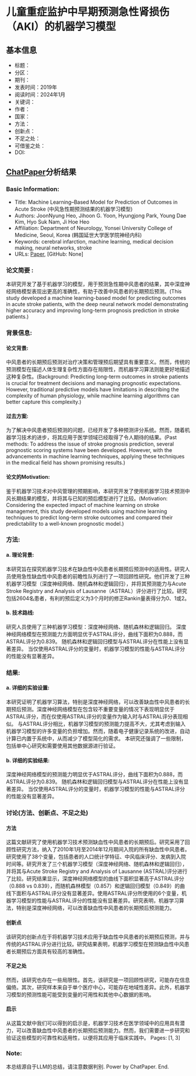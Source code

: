 # 儿童重症监护中早期预测急性肾损伤（AKI）的机器学习模型

## 基本信息
- 标题：
- 分区：
- 期刊：
- 发表时间：2019年
- 阅读时间：2024年1月
- 关键词：
- 作者：
- 国家：
- 方法：
- 创新点：
- 不足之处：
- 可借鉴之处：
- DOI:


## [ChatPaper](https://chatpaper.org/)分析结果

### Basic Information:
- Title: Machine Learning–Based Model for Prediction of Outcomes in Acute Stroke (中风急性期预测结果的机器学习模型)
- Authors: JoonNyung Heo, Jihoon G. Yoon, Hyungjong Park, Young Dae Kim, Hyo Suk Nam, Ji Hoe Heo
- Affiliation: Department of Neurology, Yonsei University College of Medicine, Seoul, Korea (韩国延世大学医学院神经内科)
- Keywords: cerebral infarction, machine learning, medical decision making, neural networks, stroke
- URLs: [Paper](https://www.ahajournals.org/doi/10.1161/STROKEAHA.118.024293), [GitHub: None]
### 论文简要 :
本研究开发了基于机器学习的模型，用于预测急性期中风患者的结果，其中深度神经网络模型表现出更高的准确性，有助于改善中风患者的长期预后预测。(This study developed a machine learning-based model for predicting outcomes in acute stroke patients, with the deep neural network model demonstrating higher accuracy and improving long-term prognosis prediction in stroke patients.)
### 背景信息:
#### 论文背景: 
中风患者的长期预后预测对治疗决策和管理预后期望具有重要意义。然而，传统的预测模型在描述人体生理复杂性方面存在局限性，而机器学习算法则能更好地描述这种复杂性。(Background: Predicting long-term outcomes in stroke patients is crucial for treatment decisions and managing prognostic expectations. However, traditional predictive models have limitations in describing the complexity of human physiology, while machine learning algorithms can better capture this complexity.)

#### 过去方案: 
为了解决中风患者预后预测的问题，已经开发了多种预测评分系统。然而，随着机器学习技术的进步，将其应用于医学领域已经取得了令人期待的结果。(Past methods: To address the issue of stroke prognosis prediction, several prognostic scoring systems have been developed. However, with the advancements in machine learning techniques, applying these techniques in the medical field has shown promising results.)

#### 论文的Motivation: 
鉴于机器学习技术对中风管理的预期影响，本研究开发了使用机器学习技术预测中风长期结果的模型，并将其与已知的预后模型进行了比较。(Motivation: Considering the expected impact of machine learning on stroke management, this study developed models using machine learning techniques to predict long-term stroke outcomes and compared their predictability to a well-known prognostic model.)

### 方法:
#### a. 理论背景:

本研究旨在探究机器学习技术在缺血性中风患者长期预后预测中的适用性。研究人员使用急性缺血性中风患者的前瞻性队列进行了一项回顾性研究。他们开发了三种机器学习模型（深度神经网络、随机森林和逻辑回归），并将其预测能力与Acute Stroke Registry and Analysis of Lausanne（ASTRAL）评分进行了比较。研究包括2604名患者，有利的预后定义为3个月时的修正Rankin量表得分为0、1或2。
#### b. 技术路线:

研究人员使用了三种机器学习模型：深度神经网络、随机森林和逻辑回归。
深度神经网络模型在预测能力方面明显优于ASTRAL评分，曲线下面积为0.888，而ASTRAL评分为0.839。
随机森林和逻辑回归模型与ASTRAL评分在性能上没有显著差异。
当仅使用ASTRAL评分的变量时，机器学习模型的性能与ASTRAL评分的性能没有显著差异。
### 结果:
#### a. 详细的实验设置:

本研究证明了机器学习算法，特别是深度神经网络，可以改善缺血性中风患者的长期预后预测。深度神经网络模型在包含较不重要变量的情况下表现明显优于ASTRAL评分，而在仅使用ASTRAL评分的变量作为输入时与ASTRAL评分表现相似。
与ASTRAL评分相比，机器学习模型的预测能力提高不大，尤其考虑到输入机器学习模型的许多变量的负担增加。然而，随着电子健康记录系统的改进，自动计算已内置于系统中，从而减少了模型简化的需求。
本研究还强调了一些限制，包括单中心研究和需要使用其他数据源进行验证。
#### b. 详细的实验结果:

深度神经网络模型的预测能力明显优于ASTRAL评分，曲线下面积为0.888，而ASTRAL评分为0.839。
随机森林和逻辑回归模型与ASTRAL评分在性能上没有显著差异。
当仅使用ASTRAL评分的变量时，机器学习模型的性能与ASTRAL评分的性能没有显著差异。

### 讨论(方法、创新点、不足之处)
#### 方法
这篇文献研究了使用机器学习技术预测缺血性中风患者的长期预后。研究采用了回顾性研究方法，纳入了2010年1月至2014年12月期间入院的所有缺血性中风患者。研究使用了38个变量，包括患者的人口统计学特征、中风临床评分、发病到入院时间等。研究开发了三个机器学习模型（深度神经网络、随机森林和逻辑回归），并将其与Acute Stroke Registry and Analysis of Lausanne (ASTRAL)评分进行了比较。研究结果显示，深度神经网络模型的曲线下面积显著高于ASTRAL评分（0.888 vs 0.839），而随机森林模型（0.857）和逻辑回归模型（0.849）的曲线下面积与ASTRAL评分没有显著差异。使用ASTRAL评分所使用的6个变量，机器学习模型的性能与ASTRAL评分的性能没有显著差异。研究表明，机器学习算法，特别是深度神经网络，可以改善缺血性中风患者的长期预后预测能力。
#### 创新点
该研究的创新点在于将机器学习技术应用于缺血性中风患者的长期预后预测，并与传统的ASTRAL评分进行比较。研究结果表明，机器学习模型在预测缺血性中风患者长期预后方面具有较高的准确性。
#### 不足之处
然而，该研究也存在一些局限性。首先，该研究是一项回顾性研究，可能存在信息偏倚。其次，研究样本来自于单个医疗中心，可能存在地域性差异。此外，机器学习模型的预测性能可能受到变量的可用性和其他中心数据的影响。
#### 启示
从这篇文献中我们可以得到的启示是，机器学习技术在医学领域中的应用具有潜力，可以改善缺血性中风患者的长期预后预测能力。然而，我们需要进一步研究和验证这些模型的可靠性和适用性，以便将其应用于临床实践中。 Pages: [1, 3]

### Note:
本总结源自于LLM的总结，请注意数据判别. Power by ChatPaper. End.

















